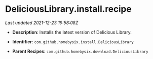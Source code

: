 # DeliciousLibrary.install.recipe

_Last updated 2021-12-23 19:58:08Z_

- **Description**: Installs the latest version of Delicious Library.

- **Identifier**: `com.github.homebysix.install.DeliciousLibrary`

- **Parent Recipes**: `com.github.homebysix.download.DeliciousLibrary`
